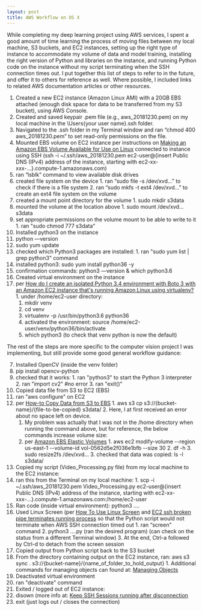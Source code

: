 ```yaml
---
layout: post
title: AWS Workflow on OS X
---
```


While completing my deep learning project using AWS services, I spent a good amount of time learning the process of moving files between my local machine, S3 buckets, and EC2 instances, setting up the right type of instance to accommodate my volume of data and model training, installing the right version of Python and libraries on the instance, and running Python code on the instance without my script terminating when the SSH connection times out.  I put together this list of steps to refer to in the future, and offer it to others for reference as well.  Where possible, I included links to related AWS documentation articles or other resources.

1. Created a new EC2 instance (Amazon Linux AMI) with a 20GB EBS attached (enough disk space for data to be transferred from my S3 bucket), using AWS Console.
2. Created and saved keypair .pem file (e.g., aws_20181230.pem) on my local machine in the \Users\{your user name}\.ssh folder.
3. Navigated to the .ssh folder in my Terminal window and ran “chmod 400 aws_20181230.pem” to set read-only permissions on the file.
4. Mounted EBS volume on EC2 instance per instructions on [Making an Amazon EBS Volume Available for Use on Linux](https://docs.aws.amazon.com/en_pv/AWSEC2/latest/UserGuide/ebs-using-volumes.html)
   connected to instance using SSH (ssh -i ~/.ssh/aws_20181230.pem ec2-user@{insert Public DNS (IPv4) address of the instance, starting with ec2-xx-xxx-...}.compute-1.amazonaws.com)
  1. ran “lsblk” command to view available disk drives
  2. created file system on the device
    1. ran “sudo file -s /dev/xvd…” to check if there is a file system
    2. ran “sudo mkfs -t ext4 /dev/xvd…” to create an ext4 file system on the volume
  3. created a mount point directory for the volume
    1. sudo mkdir s3data
  4. mounted the volume at the location above
    1. sudo mount /dev/xvd… s3data
  5. set appropriate permissions on the volume mount to be able to write to it
    1. ran "sudo chmod 777 s3data"
5. Installed python3 on the instance
  1. python —version
  2. sudo yum update
  3. checked which Python3 packages are installed:
    1. ran "sudo yum list \| grep python3" command
  4. installed python3: sudo yum install python36 -y
  5. confirmation commands: python3 —version & which python3.6
6. Created virtual environment on the instance
  1. per [How do I create an isolated Python 3.4 environment with Boto 3 with an Amazon EC2 instance that's running Amazon Linux using virtualenv?](https://aws.amazon.com/premiumsupport/knowledge-center/ec2-linux-python34-boto3/)
    1. under /home/ec2-user directory:
      1. mkdir venv
      2. cd venv
      3. virtualenv -p /usr/bin/python3.6 python36
      4. activated the environment: source /home/ec2-user/venv/python36/bin/activate
      5. which python3 (to check that venv python is now the default)

The rest of the steps are more specific to the computer vision project I was implementing, but still provide some good general workflow guidance:

7. Installed OpenCV (inside the venv folder)
  1. pip install opencv-python
  2. checked that it works:
    1. ran "python3" to start the Python 3 interpreter
    2. ran "import cv2" #no error
    3. ran "exit()"
8. Copied data file from S3 to EC2 (EBS)
  1. ran "aws configure" on EC2
  2. per [How-to Copy Data from S3 to EBS](https://n2ws.com/blog/how-to-guides/how-to-copy-data-from-s3-to-ebs)
    1. aws s3 cp s3://{bucket-name}/{file-to-be-copied} s3data/
    2. Here, I at first received an error about no space left on device.
      1. My problem was actually that I was not in the /home directory when running the command above, but for reference, the below commands increase volume size:
        1.  per [Amazon EBS Elastic Volumes](https://docs.aws.amazon.com/AWSEC2/latest/UserGuide/ebs-modify-volume.html)
          1. aws ec2 modify-volume --region us-east-1 --volume-id vol-0562d5e2f036e1bfb --size 30
          2. df -h
          3. sudo resize2fs /dev/xvd…
    3. checked that data was copied: ls -l s3data/
9. Copied my script (Video_Processing.py file) from my local machine to the EC2 instance:
  1. ran this from the Terminal on my local machine:
    1. scp -i ~/.ssh/aws_20181230.pem Video_Processing.py ec2-user@{insert Public DNS (IPv4) address of the instance, starting with ec2-xx-xxx-...}.compute-1.amazonaws.com:/home/ec2-user
10. Ran code (inside virtual environment): python3 ….
  1. Used Linux Screen (per [How To Use Linux Screen](https://linuxize.com/post/how-to-use-linux-screen) and [EC2 ssh broken pipe terminates running process](https://stackoverflow.com/questions/37796392/ec2-ssh-broken-pipe-terminates-running-process?rq=1) so that the Python script would not terminate when AWS SSH connection timed out
    1. ran “screen” command
    2. python3 ….py (ran the desired program) (can check on the status from a different Terminal window)
    3. At the end, Ctrl-a followed by Ctrl-d to detach from the screen session
11. Copied output from Python script back to the S3 bucket
  1. From the directory containing output on the EC2 instance, ran: aws s3 sync . s3://{bucket-name}/{name_of_folder_to_hold_output}
    1. Additional commands for managing objects can found at: [Managing Objects](https://docs.aws.amazon.com/cli/latest/userguide/cli-services-s3-commands.html#using-s3-commands-managing-objects)
12. Deactivated virtual environment
  1. ran "deactivate" command
13. Exited / logged out of EC2 instance:
  1. disown (more info at: [Keep SSH Sessions running after disconnection](https://unix.stackexchange.com/questions/479/keep-ssh-sessions-running-after-disconnection)
  1. exit (just logs out / closes the connection)
